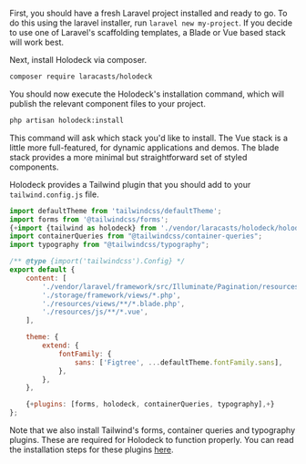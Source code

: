First, you should have a fresh Laravel project installed and ready to go. To do this using the laravel installer,
run `laravel new my-project`. If you decide to use one of Laravel's scaffolding templates, a Blade or Vue based stack will 
work best.

Next, install Holodeck via composer.

```bash
composer require laracasts/holodeck
```

You should now execute the Holodeck's installation command, which will publish the relevant component files to your project.

```bash
php artisan holodeck:install
```

This command will ask which stack you'd like to install. The Vue stack is a little more full-featured, for
dynamic applications and demos. The blade stack provides a more minimal but straightforward set of styled
components.

Holodeck provides a Tailwind plugin that you should add to your `tailwind.config.js` file.

```js
import defaultTheme from 'tailwindcss/defaultTheme';
import forms from '@tailwindcss/forms';
{+import {tailwind as holodeck} from './vendor/laracasts/holodeck/holodeck.js';+}
import containerQueries from "@tailwindcss/container-queries";
import typography from "@tailwindcss/typography";

/** @type {import('tailwindcss').Config} */
export default {
    content: [
        './vendor/laravel/framework/src/Illuminate/Pagination/resources/views/*.blade.php',
        './storage/framework/views/*.php',
        './resources/views/**/*.blade.php',
        './resources/js/**/*.vue',
    ],

    theme: {
        extend: {
            fontFamily: {
                sans: ['Figtree', ...defaultTheme.fontFamily.sans],
            },
        },
    },

    {+plugins: [forms, holodeck, containerQueries, typography],+}
};
```

Note that we also install Tailwind's forms, container queries and typography plugins. These are required
for Holodeck to function properly. You can read the installation steps for these plugins [here](https://tailwindcss.com/docs/plugins).